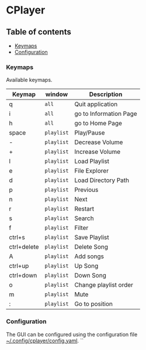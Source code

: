 # CPlayer

## Table of contents

* [Keymaps](#keymaps)
* [Configuration](#configuration)

### Keymaps

Available keymaps.

| Keymap          | window     | Description                        |
| --------------- | ---------- | ---------------------------------- |
| q               | `all`      | Quit application                   |
| i               | `all`      | go to Information Page             |
| h               | `all`      | go to Home Page                    |
| space           | `playlist` | Play/Pause                         |
| -               | `playlist` | Decrease Volume                    |
| +               | `playlist` | Increase Volume                    |
| l               | `playlist` | Load Playlist                      |
| e               | `playlist` | File Explorer                      |
| d               | `playlist` | Load Directory Path                |
| p               | `playlist` | Previous                           |
| n               | `playlist` | Next                               |
| r               | `playlist` | Restart                            |
| s               | `playlist` | Search                             |
| f               | `playlist` | Filter                             |
| ctrl+s          | `playlist` | Save Playlist                      |
| ctrl+delete     | `playlist` | Delete Song                        |
| A               | `playlist` | Add songs                          |
| ctrl+up         | `playlist` | Up Song                            |
| ctrl+down       | `playlist` | Down Song                          |
| o               | `playlist` | Change playlist order              |
| m               | `playlist` | Mute                               |
| :               | `playlist` | Go to position                     |


### Configuration

The GUI can be configured using the configuration file [~/.config/cplayer/config.yaml](cplayer/resources/config/default.yaml). ``
